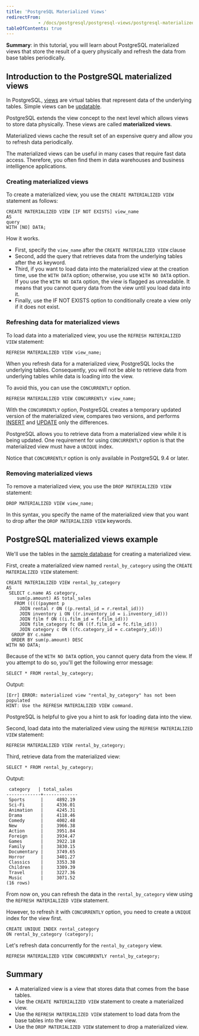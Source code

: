 ```yaml
---
title: 'PostgreSQL Materialized Views'
redirectFrom: 
            - /docs/postgresql/postgresql-views/postgresql-materialized-views
tableOfContents: true
---
```


**Summary**: in this tutorial, you will learn about PostgreSQL materialized views that store the result of a query physically and refresh the data from base tables periodically.

## Introduction to the PostgreSQL materialized views

In PostgreSQL, [views](/docs/postgresql/postgresql-views) are virtual tables that represent data of the underlying tables. Simple views can be [updatable](https://www.postgresqltutorial.com/postgresql-views/postgresql-updatable-views/).

PostgreSQL extends the view concept to the next level which allows views to store data physically. These views are called **materialized views**.

Materialized views cache the result set of an expensive query and allow you to refresh data periodically.

The materialized views can be useful in many cases that require fast data access. Therefore, you often find them in data warehouses and business intelligence applications.

### Creating materialized views

To create a materialized view, you use the `CREATE MATERIALIZED VIEW` statement as follows:

```
CREATE MATERIALIZED VIEW [IF NOT EXISTS] view_name
AS
query
WITH [NO] DATA;
```

How it works.

- First, specify the `view_name` after the `CREATE MATERIALIZED VIEW` clause
- Second, add the query that retrieves data from the underlying tables after the `AS` keyword.
- Third, if you want to load data into the materialized view at the creation time, use the `WITH DATA` option; otherwise, you use `WITH NO DATA` option. If you use the `WITH NO DATA` option, the view is flagged as unreadable. It means that you cannot query data from the view until you load data into it.
- Finally, use the IF NOT EXISTS option to conditionally create a view only if it does not exist.

### Refreshing data for materialized views

To load data into a materialized view, you use the `REFRESH MATERIALIZED VIEW` statement:

```
REFRESH MATERIALIZED VIEW view_name;
```

When you refresh data for a materialized view, PostgreSQL locks the underlying tables. Consequently, you will not be able to retrieve data from underlying tables while data is loading into the view.

To avoid this, you can use the `CONCURRENTLY` option.

```
REFRESH MATERIALIZED VIEW CONCURRENTLY view_name;
```

With the `CONCURRENTLY` option, PostgreSQL creates a temporary updated version of the materialized view, compares two versions, and performs [INSERT](/docs/postgresql/postgresql-insert) and [UPDATE](https://www.postgresqltutorial.com/postgresql-tutorial/postgresql-update) only the differences.

PostgreSQL allows you to retrieve data from a materialized view while it is being updated. One requirement for using `CONCURRENTLY` option is that the materialized view must have a `UNIQUE` index.

Notice that `CONCURRENTLY` option is only available in PostgreSQL 9.4 or later.

### Removing materialized views

To remove a materialized view, you use the `DROP MATERIALIZED VIEW` statement:

```
DROP MATERIALIZED VIEW view_name;
```

In this syntax, you specify the name of the materialized view that you want to drop after the `DROP MATERIALIZED VIEW` keywords.

## PostgreSQL materialized views example

We'll use the tables in the [sample database](https://www.postgresqltutorial.com/postgresql-getting-started/postgresql-sample-database/) for creating a materialized view.

First, create a materialized view named `rental_by_category` using the `CREATE MATERIALIZED VIEW` statement:

```
CREATE MATERIALIZED VIEW rental_by_category
AS
 SELECT c.name AS category,
    sum(p.amount) AS total_sales
   FROM (((((payment p
     JOIN rental r ON ((p.rental_id = r.rental_id)))
     JOIN inventory i ON ((r.inventory_id = i.inventory_id)))
     JOIN film f ON ((i.film_id = f.film_id)))
     JOIN film_category fc ON ((f.film_id = fc.film_id)))
     JOIN category c ON ((fc.category_id = c.category_id)))
  GROUP BY c.name
  ORDER BY sum(p.amount) DESC
WITH NO DATA;
```

Because of the `WITH NO DATA` option, you cannot query data from the view. If you attempt to do so, you'll get the following error message:

```
SELECT * FROM rental_by_category;
```

Output:

```
[Err] ERROR: materialized view "rental_by_category" has not been populated
HINT: Use the REFRESH MATERIALIZED VIEW command.
```

PostgreSQL is helpful to give you a hint to ask for loading data into the view.

Second, load data into the materialized view using the `REFRESH MATERIALIZED VIEW` statement:

```
REFRESH MATERIALIZED VIEW rental_by_category;
```

Third, retrieve data from the materialized view:

```
SELECT * FROM rental_by_category;
```

Output:

```
 category   | total_sales
-------------+-------------
 Sports      |     4892.19
 Sci-Fi      |     4336.01
 Animation   |     4245.31
 Drama       |     4118.46
 Comedy      |     4002.48
 New         |     3966.38
 Action      |     3951.84
 Foreign     |     3934.47
 Games       |     3922.18
 Family      |     3830.15
 Documentary |     3749.65
 Horror      |     3401.27
 Classics    |     3353.38
 Children    |     3309.39
 Travel      |     3227.36
 Music       |     3071.52
(16 rows)
```

From now on, you can refresh the data in the `rental_by_category` view using the `REFRESH MATERIALIZED VIEW` statement.

However, to refresh it with `CONCURRENTLY` option, you need to create a `UNIQUE` index for the view first.

```
CREATE UNIQUE INDEX rental_category
ON rental_by_category (category);
```

Let's refresh data concurrently for the `rental_by_category` view.

```
REFRESH MATERIALIZED VIEW CONCURRENTLY rental_by_category;
```

## Summary

- A materialized view is a view that stores data that comes from the base tables.
- Use the `CREATE MATERIALIZED VIEW` statement to create a materialized view.
- Use the `REFRESH MATERIALIZED VIEW` statement to load data from the base tables into the view.
- Use the `DROP MATERIALIZED VIEW` statement to drop a materialized view.
